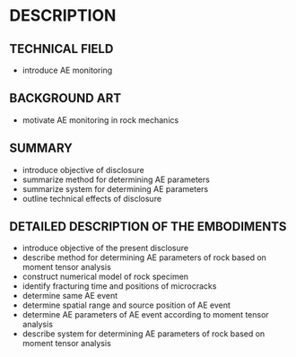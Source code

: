 # DESCRIPTION

## TECHNICAL FIELD

- introduce AE monitoring

## BACKGROUND ART

- motivate AE monitoring in rock mechanics

## SUMMARY

- introduce objective of disclosure
- summarize method for determining AE parameters
- summarize system for determining AE parameters
- outline technical effects of disclosure

## DETAILED DESCRIPTION OF THE EMBODIMENTS

- introduce objective of the present disclosure
- describe method for determining AE parameters of rock based on moment tensor analysis
- construct numerical model of rock specimen
- identify fracturing time and positions of microcracks
- determine same AE event
- determine spatial range and source position of AE event
- determine AE parameters of AE event according to moment tensor analysis
- describe system for determining AE parameters of rock based on moment tensor analysis

